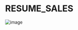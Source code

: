 # RESUME_SALES
![image](https://github.com/maity563/RESUME_SALES/assets/105879104/a8e5e3b2-a82c-4c30-86d4-ea66cead4649)
